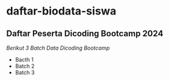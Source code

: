 daftar-biodata-siswa
==
Daftar Peserta Dicoding Bootcamp 2024
--

*Berikut 3 Batch Data Dicoding Bootcamp*
- Bacth 1
- Batch 2
- Batch 3
